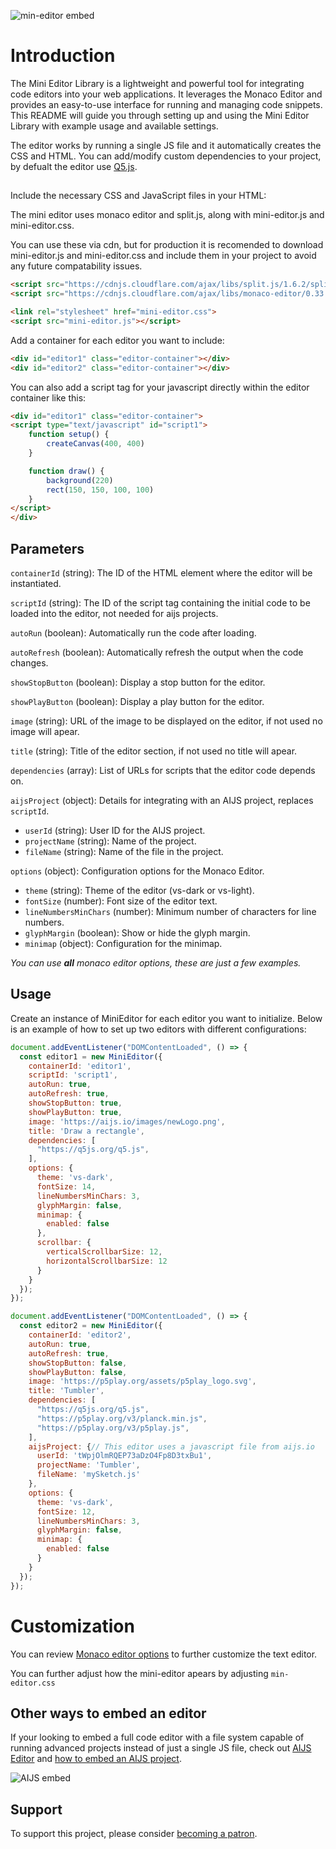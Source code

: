 ![min-editor embed](images/mini-editor.png)
# Introduction

The Mini Editor Library is a lightweight and powerful tool for integrating code editors into your web applications. It leverages the Monaco Editor and provides an easy-to-use interface for running and managing code snippets. This README will guide you through setting up and using the Mini Editor Library with example usage and available settings.

The editor works by running a single JS file and it automatically creates the CSS and HTML. You can add/modify custom dependencies to your project, by defualt the editor use [Q5.js](https://github.com/quinton-ashley/q5.js).

##

Include the necessary CSS and JavaScript files in your HTML:

The mini editor uses monaco editor and split.js, along with mini-editor.js and mini-editor.css.

You can use these via cdn, but for production it is recomended to download mini-editor.js and mini-editor.css and include them in your project to avoid any future compatability issues.

```html
<script src="https://cdnjs.cloudflare.com/ajax/libs/split.js/1.6.2/split.min.js"></script>
<script src="https://cdnjs.cloudflare.com/ajax/libs/monaco-editor/0.33.0/min/vs/loader.min.js"></script>

<link rel="stylesheet" href="mini-editor.css">
<script src="mini-editor.js"></script>
```

Add a container for each editor you want to include:


```html
<div id="editor1" class="editor-container"></div>
<div id="editor2" class="editor-container"></div>
```
You can also add a script tag for your javascript directly within the editor container like this:

```html
<div id="editor1" class="editor-container">
<script type="text/javascript" id="script1">
    function setup() {
        createCanvas(400, 400)
    }

    function draw() {
        background(220)
        rect(150, 150, 100, 100)
    }
</script>
</div>
```

## Parameters

`containerId` (string): The ID of the HTML element where the editor will be instantiated.

`scriptId` (string): The ID of the script tag containing the initial code to be loaded into the editor, not needed for aijs projects.

`autoRun` (boolean): Automatically run the code after loading.

`autoRefresh` (boolean): Automatically refresh the output when the code changes.

`showStopButton` (boolean): Display a stop button for the editor.

`showPlayButton` (boolean): Display a play button for the editor.

`image` (string): URL of the image to be displayed on the editor, if not used no image will apear.

`title` (string): Title of the editor section, if not used no title will apear.

`dependencies` (array): List of URLs for scripts that the editor code depends on.

`aijsProject` (object): Details for integrating with an AIJS project, replaces `scriptId`.

- `userId` (string): User ID for the AIJS project.
- `projectName` (string): Name of the project.
- `fileName` (string): Name of the file in the project.

`options` (object): Configuration options for the Monaco Editor.
- `theme` (string): Theme of the editor (vs-dark or vs-light).
- `fontSize` (number): Font size of the editor text.
- `lineNumbersMinChars` (number): Minimum number of characters for line numbers.
- `glyphMargin` (boolean): Show or hide the glyph margin.
- `minimap` (object): Configuration for the minimap.

*You can use **all** monaco editor options, these are just a few examples.*

## Usage

Create an instance of MiniEditor for each editor you want to initialize. Below is an example of how to set up two editors with different configurations:

```js
document.addEventListener("DOMContentLoaded", () => {
  const editor1 = new MiniEditor({
    containerId: 'editor1',
    scriptId: 'script1',
    autoRun: true,
    autoRefresh: true,
    showStopButton: true,
    showPlayButton: true,
    image: 'https://aijs.io/images/newLogo.png',
    title: 'Draw a rectangle',
    dependencies: [
      "https://q5js.org/q5.js",
    ],
    options: {
      theme: 'vs-dark',
      fontSize: 14,
      lineNumbersMinChars: 3,
      glyphMargin: false,
      minimap: {
        enabled: false
      },
      scrollbar: {
        verticalScrollbarSize: 12,
        horizontalScrollbarSize: 12
      }
    }
  });
});
```

```js
document.addEventListener("DOMContentLoaded", () => {
  const editor2 = new MiniEditor({
    containerId: 'editor2',
    autoRun: true,
    autoRefresh: true,
    showStopButton: false,
    showPlayButton: false,
    image: 'https://p5play.org/assets/p5play_logo.svg',
    title: 'Tumbler',
    dependencies: [
      "https://q5js.org/q5.js",
      "https://p5play.org/v3/planck.min.js",
      "https://p5play.org/v3/p5play.js",
    ],
    aijsProject: {// This editor uses a javascript file from aijs.io
      userId: 'tWpjOlmRQEP73aDzO4Fp8D3txBu1',
      projectName: 'Tumbler',
      fileName: 'mySketch.js'
    },
    options: {
      theme: 'vs-dark',
      fontSize: 12,
      lineNumbersMinChars: 3,
      glyphMargin: false,
      minimap: {
        enabled: false
      }
    }
  });
});
```

# Customization

You can review [Monaco editor options](https://microsoft.github.io/monaco-editor/typedoc/variables/editor.EditorOptions.html) to further customize the text editor.


You can further adjust how the mini-editor apears by adjusting `min-editor.css`

## Other ways to embed an editor

If your looking to embed a full code editor with a file system capable of running advanced projects instead of just a single JS file, check out [AIJS Editor](https://aijs.io/) and [how to embed an AIJS project](https://aijs.io/docs#embedding--embed-editor-).

![AIJS embed](images/aijs-embed.png)

## Support

To support this project, please consider [becoming a patron](https://www.patreon.com/aijscodeeditor).